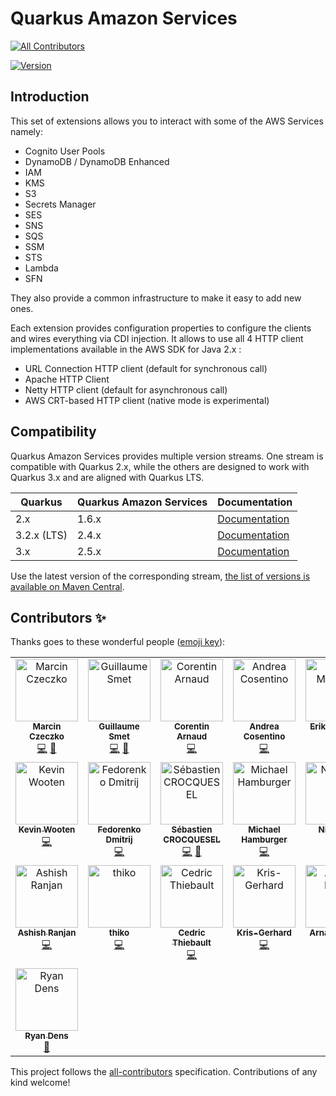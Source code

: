 # Quarkus Amazon Services
<!-- ALL-CONTRIBUTORS-BADGE:START - Do not remove or modify this section -->
[![All Contributors](https://img.shields.io/badge/all_contributors-22-orange.svg?style=flat-square)](#contributors-)
<!-- ALL-CONTRIBUTORS-BADGE:END -->

[![Version](https://img.shields.io/maven-central/v/io.quarkiverse.amazonservices/quarkus-amazon-services-bom?logo=apache-maven&style=flat-square)](https://search.maven.org/artifact/io.quarkiverse.amazonservices/quarkus-amazon-services-bom)

## Introduction

This set of extensions allows you to interact with some of the AWS Services namely:

 * Cognito User Pools
 * DynamoDB / DynamoDB Enhanced
 * IAM
 * KMS
 * S3
 * Secrets Manager
 * SES
 * SNS
 * SQS
 * SSM
 * STS
 * Lambda
 * SFN

They also provide a common infrastructure to make it easy to add new ones.

Each extension provides configuration properties to configure the clients and wires everything via CDI injection. It allows to use all 4 HTTP client implementations available in the AWS SDK for Java 2.x :

* URL Connection HTTP client (default for synchronous call)
* Apache HTTP Client
* Netty HTTP client (default for asynchronous call)
* AWS CRT-based HTTP client (native mode is experimental)

## Compatibility

Quarkus Amazon Services provides multiple version streams. One stream is compatible with Quarkus 2.x, while the others are designed to work with Quarkus 3.x and are aligned with Quarkus LTS.

| Quarkus     | Quarkus Amazon Services | Documentation                                                                                          |
|-------------|-------------------------|--------------------------------------------------------------------------------------------------------|
| 2.x         | 1.6.x                   | [Documentation](https://docs.quarkiverse.io/quarkus-amazon-services/1.x/index.html)                    |
| 3.2.x (LTS) | 2.4.x                   | [Documentation](https://docs.quarkiverse.io/quarkus-amazon-services/2.4.x/index.html)                  |
| 3.x         | 2.5.x                   | [Documentation](https://docs.quarkiverse.io/quarkus-amazon-services/dev/index.html)                    |


Use the latest version of the corresponding stream, [the list of versions is available on Maven Central](https://search.maven.org/artifact/io.quarkiverse.amazonservices/quarkus-amazon-services-bom).

## Contributors ✨

Thanks goes to these wonderful people ([emoji key](https://allcontributors.org/docs/en/emoji-key)):

<!-- ALL-CONTRIBUTORS-LIST:START - Do not remove or modify this section -->
<!-- prettier-ignore-start -->
<!-- markdownlint-disable -->
<table>
  <tbody>
    <tr>
      <td align="center" valign="top" width="14.28%"><a href="https://github.com/marcinczeczko"><img src="https://avatars.githubusercontent.com/u/4218395?v=4?s=100" width="100px;" alt="Marcin Czeczko"/><br /><sub><b>Marcin Czeczko</b></sub></a><br /><a href="https://github.com/quarkiverse/quarkus-amazon-services/commits?author=marcinczeczko" title="Code">💻</a> <a href="#maintenance-marcinczeczko" title="Maintenance">🚧</a></td>
      <td align="center" valign="top" width="14.28%"><a href="https://lesincroyableslivres.fr/"><img src="https://avatars.githubusercontent.com/u/1279749?v=4?s=100" width="100px;" alt="Guillaume Smet"/><br /><sub><b>Guillaume Smet</b></sub></a><br /><a href="https://github.com/quarkiverse/quarkus-amazon-services/commits?author=gsmet" title="Code">💻</a> <a href="#maintenance-gsmet" title="Maintenance">🚧</a></td>
      <td align="center" valign="top" width="14.28%"><a href="https://github.com/corentinarnaud"><img src="https://avatars.githubusercontent.com/u/15332003?v=4?s=100" width="100px;" alt="Corentin Arnaud"/><br /><sub><b>Corentin Arnaud</b></sub></a><br /><a href="https://github.com/quarkiverse/quarkus-amazon-services/commits?author=corentinarnaud" title="Code">💻</a></td>
      <td align="center" valign="top" width="14.28%"><a href="http://oscerd.github.io"><img src="https://avatars.githubusercontent.com/u/5106647?v=4?s=100" width="100px;" alt="Andrea Cosentino"/><br /><sub><b>Andrea Cosentino</b></sub></a><br /><a href="https://github.com/quarkiverse/quarkus-amazon-services/commits?author=oscerd" title="Code">💻</a></td>
      <td align="center" valign="top" width="14.28%"><a href="https://github.com/emattheis"><img src="https://avatars.githubusercontent.com/u/18270192?v=4?s=100" width="100px;" alt="Erik Mattheis"/><br /><sub><b>Erik Mattheis</b></sub></a><br /><a href="https://github.com/quarkiverse/quarkus-amazon-services/commits?author=emattheis" title="Code">💻</a></td>
      <td align="center" valign="top" width="14.28%"><a href="https://github.com/famod"><img src="https://avatars.githubusercontent.com/u/22860528?v=4?s=100" width="100px;" alt="Falko Modler"/><br /><sub><b>Falko Modler</b></sub></a><br /><a href="https://github.com/quarkiverse/quarkus-amazon-services/commits?author=famod" title="Code">💻</a></td>
      <td align="center" valign="top" width="14.28%"><a href="https://github.com/stuartwdouglas"><img src="https://avatars.githubusercontent.com/u/328571?v=4?s=100" width="100px;" alt="Stuart Douglas"/><br /><sub><b>Stuart Douglas</b></sub></a><br /><a href="https://github.com/quarkiverse/quarkus-amazon-services/commits?author=stuartwdouglas" title="Code">💻</a></td>
    </tr>
    <tr>
      <td align="center" valign="top" width="14.28%"><a href="https://github.com/kdubb"><img src="https://avatars.githubusercontent.com/u/787655?v=4?s=100" width="100px;" alt="Kevin Wooten"/><br /><sub><b>Kevin Wooten</b></sub></a><br /><a href="https://github.com/quarkiverse/quarkus-amazon-services/commits?author=kdubb" title="Code">💻</a></td>
      <td align="center" valign="top" width="14.28%"><a href="https://resume.fedorenko-d.ru/"><img src="https://avatars.githubusercontent.com/u/587257?v=4?s=100" width="100px;" alt="Fedorenko Dmitrij"/><br /><sub><b>Fedorenko Dmitrij</b></sub></a><br /><a href="https://github.com/quarkiverse/quarkus-amazon-services/commits?author=c0va23" title="Code">💻</a></td>
      <td align="center" valign="top" width="14.28%"><a href="https://www.inulogic.fr"><img src="https://avatars.githubusercontent.com/u/88554524?v=4?s=100" width="100px;" alt="Sébastien CROCQUESEL"/><br /><sub><b>Sébastien CROCQUESEL</b></sub></a><br /><a href="https://github.com/quarkiverse/quarkus-amazon-services/commits?author=scrocquesel" title="Code">💻</a> <a href="#maintenance-scrocquesel" title="Maintenance">🚧</a></td>
      <td align="center" valign="top" width="14.28%"><a href="https://github.com/hamburml"><img src="https://avatars.githubusercontent.com/u/7239350?v=4?s=100" width="100px;" alt="Michael Hamburger"/><br /><sub><b>Michael Hamburger</b></sub></a><br /><a href="https://github.com/quarkiverse/quarkus-amazon-services/commits?author=hamburml" title="Code">💻</a></td>
      <td align="center" valign="top" width="14.28%"><a href="https://www.nithanim.me/"><img src="https://avatars.githubusercontent.com/u/2402064?v=4?s=100" width="100px;" alt="Nithanim"/><br /><sub><b>Nithanim</b></sub></a><br /><a href="https://github.com/quarkiverse/quarkus-amazon-services/commits?author=Nithanim" title="Code">💻</a></td>
      <td align="center" valign="top" width="14.28%"><a href="https://github.com/Temdegon"><img src="https://avatars.githubusercontent.com/u/708289?v=4?s=100" width="100px;" alt="Pavel"/><br /><sub><b>Pavel</b></sub></a><br /><a href="https://github.com/quarkiverse/quarkus-amazon-services/commits?author=Temdegon" title="Code">💻</a></td>
      <td align="center" valign="top" width="14.28%"><a href="https://github.com/dagrammy"><img src="https://avatars.githubusercontent.com/u/14089875?v=4?s=100" width="100px;" alt="dagrammy"/><br /><sub><b>dagrammy</b></sub></a><br /><a href="https://github.com/quarkiverse/quarkus-amazon-services/commits?author=dagrammy" title="Code">💻</a></td>
    </tr>
    <tr>
      <td align="center" valign="top" width="14.28%"><a href="https://github.com/ranjanashish"><img src="https://avatars.githubusercontent.com/u/113700?v=4?s=100" width="100px;" alt="Ashish Ranjan"/><br /><sub><b>Ashish Ranjan</b></sub></a><br /><a href="https://github.com/quarkiverse/quarkus-amazon-services/commits?author=ranjanashish" title="Code">💻</a></td>
      <td align="center" valign="top" width="14.28%"><a href="https://github.com/thiko"><img src="https://avatars.githubusercontent.com/u/4712764?v=4?s=100" width="100px;" alt="thiko"/><br /><sub><b>thiko</b></sub></a><br /><a href="https://github.com/quarkiverse/quarkus-amazon-services/commits?author=thiko" title="Code">💻</a></td>
      <td align="center" valign="top" width="14.28%"><a href="http://surunairdejava.com"><img src="https://avatars.githubusercontent.com/u/1970634?v=4?s=100" width="100px;" alt="Cedric Thiebault"/><br /><sub><b>Cedric Thiebault</b></sub></a><br /><a href="https://github.com/quarkiverse/quarkus-amazon-services/commits?author=cthiebault" title="Code">💻</a></td>
      <td align="center" valign="top" width="14.28%"><a href="https://github.com/krisgerhard"><img src="https://avatars.githubusercontent.com/u/11822359?v=4?s=100" width="100px;" alt="Kris-Gerhard"/><br /><sub><b>Kris-Gerhard</b></sub></a><br /><a href="https://github.com/quarkiverse/quarkus-amazon-services/commits?author=krisgerhard" title="Code">💻</a></td>
      <td align="center" valign="top" width="14.28%"><a href="https://github.com/Nonoelgringo"><img src="https://avatars.githubusercontent.com/u/9656394?v=4?s=100" width="100px;" alt="Arnaud Bailly"/><br /><sub><b>Arnaud Bailly</b></sub></a><br /><a href="https://github.com/quarkiverse/quarkus-amazon-services/commits?author=Nonoelgringo" title="Code">💻</a></td>
      <td align="center" valign="top" width="14.28%"><a href="https://thejavaguy.org/"><img src="https://avatars.githubusercontent.com/u/11942401?v=4?s=100" width="100px;" alt="Ivan Milosavljević"/><br /><sub><b>Ivan Milosavljević</b></sub></a><br /><a href="https://github.com/quarkiverse/quarkus-amazon-services/commits?author=TheJavaGuy" title="Documentation">📖</a></td>
      <td align="center" valign="top" width="14.28%"><a href="https://github.com/tpenakov"><img src="https://avatars.githubusercontent.com/u/8676603?v=4?s=100" width="100px;" alt="Triphon Penakov"/><br /><sub><b>Triphon Penakov</b></sub></a><br /><a href="https://github.com/quarkiverse/quarkus-amazon-services/commits?author=tpenakov" title="Code">💻</a></td>
    </tr>
    <tr>
      <td align="center" valign="top" width="14.28%"><a href="https://www.ryandens.com"><img src="https://avatars.githubusercontent.com/u/8192732?v=4?s=100" width="100px;" alt="Ryan Dens"/><br /><sub><b>Ryan Dens</b></sub></a><br /><a href="#ideas-ryandens" title="Ideas, Planning, & Feedback">🤔</a></td>
    </tr>
  </tbody>
</table>

<!-- markdownlint-restore -->
<!-- prettier-ignore-end -->

<!-- ALL-CONTRIBUTORS-LIST:END -->

This project follows the [all-contributors](https://github.com/all-contributors/all-contributors) specification. Contributions of any kind welcome!
